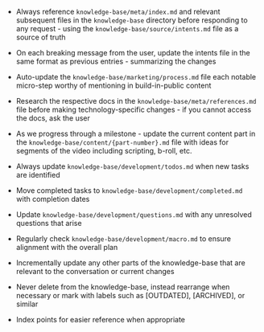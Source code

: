 -   Always reference `knowledge-base/meta/index.md` and relevant subsequent files in the `knowledge-base` directory before responding to any request - using the `knowledge-base/source/intents.md` file as a source of truth

-   On each breaking message from the user, update the intents file in the same format as previous entries - summarizing the changes
-   Auto-update the `knowledge-base/marketing/process.md` file each notable micro-step worthy of mentioning in build-in-public content
-   Research the respective docs in the `knowledge-base/meta/references.md` file before making technology-specific changes - if you cannot access the docs, ask the user
-   As we progress through a milestone - update the current content part in the `knowledge-base/content/{part-number}.md` file with ideas for segments of the video including scripting, b-roll, etc.

-   Always update `knowledge-base/development/todos.md` when new tasks are identified
-   Move completed tasks to `knowledge-base/development/completed.md` with completion dates
-   Update `knowledge-base/development/questions.md` with any unresolved questions that arise
-   Regularly check `knowledge-base/development/macro.md` to ensure alignment with the overall plan

-   Incrementally update any other parts of the knowledge-base that are relevant to the conversation or current changes

-   Never delete from the knowledge-base, instead rearrange when necessary or mark with labels such as [OUTDATED], [ARCHIVED], or similar
-   Index points for easier reference when appropriate

